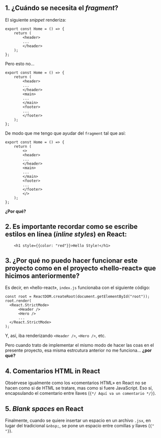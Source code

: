 ## **1. ¿Cuándo se necesita el _fragment_?**

El siguiente _snippet_ renderiza:

```
export const Home = () => {
    return (
        <header>
        ...
        </header>
    );
};
```

Pero esto no...

```
export const Home = () => {
    return (
        <header>
        ...
        </header>
        <main>
        ...
        </main>
        <footer>
        ...
        </footer>
    );
};
```

De modo que me tengo que ayudar del `fragment` tal que así:

```
export const Home = () => {
    return (
        <>
        <header>
        ...
        </header>
        <main>
        ...
        </main>
        <footer>
        ...
        </footer>
        </>
    );
};
```

**¿Por qué?**

## **2. Es importante recordar como se escribe estilos en línea (_inline styles_) en React:**

```
    <h1 style={{color: "red"}}>Hello Style!</h1>
```

## **3. ¿Por qué no puedo hacer funcionar este proyecto como en el proyecto «hello-react» que hicimos anteriormente?**

Es decir, en «hello-react», `index.js` funcionaba con el siguiente código:

```
const root = ReactDOM.createRoot(document.getElementById("root"));
root.render(
  <React.StrictMode>
      <Header />
      <Hero />
      ...
  </React.StrictMode>
);
```

Y, así, iba renderizando `<Header />`, `<Hero />`, etc.

Pero cuando trato de implementar el mismo modo de hacer las coas en el presente proyecto, esa misma estrcutura anterior no me funciona... **¿por qué?**

## **4. Comentarios HTML in React**

Obsérvese igualmente como los «comentarios HTML» en React no se hacen como si de HTML se tratare, mas como si fuere JavaScript. Eso sí, encapsulando el comentario entre llaves (`{*/ Aquí va un comentario */}`).

## **5. _Blank spaces_ en React**

Finalmente, cuando se quiere insertar un espacio en un archivo `.jsx`, en lugar del tradicional `&nbsp;`, se pone un espacio entre comillas y llaves (`{" "}`).
